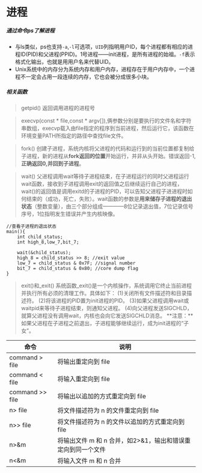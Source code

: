# 进程

##### 通过命令ps了解进程
* 与ls类似，ps也支持`-a`,`-l`可选项，`UID`列指明用户ID，每个进程都有相应的进程ID(PID)和父进程(PPID)。1号进程——init进程，是所有进程的始祖。`-f`表示格式化输出，也就是用用户名来代替UID。
* Unix系统中的内存分为系统内存和用户内存，进程存在于用户内存中，一个进程不一定会占用一段连续的内存，它也会被分成很多小块。 



##### 相关函数
> getpid() 返回调用进程的进程号

> execvp(const * file,const * argv[]),俩参数分别是要执行的文件名和字符串数组，execvp载入由file指定的程序到当前进程，然后运行它，该函数在环境变量PATH所指定的路径中查找file文件。

> fork() 创建子进程，系统内核将父进程的代码和运行到的当前位置都复制给子进程，新的进程从**fork返回的位置**开始运行，并非从头开始。错误返回-1,**正确返回0,并回到子进程**。

> wait() 父进程调用wait等待子进程结束，在子进程运行的同时父进程运行wait函数，接收到子进程调用exit的返回值之后继续运行自己的进程，wait()的返回值是调用exitd的子进程的PID，可以告知父进程子进进程时如何结束的（成功，死亡，失败）。wait函数的参数是**用来储存子进程的退出状态**（整数变量），由三个部分组成————8位记录退出值，7位记录信号序号，1位指明发生错误并产生内核映像。

```
//查看子进程的退出状态
main(){
    int child_status;
    int high_8,low_7,bit_7;

    wait(&child_status);
    high_8 = child_status >> 8; //exit value
    low_7 = child_status & 0x7F; //signal number
    bit_7 = child_status & 0x80; //core dump flag
}
```
> exit()和_exit() 
> 系统函数_exit()是一个内核操作，系统调用它终止当前进程并执行所有必须的清理工作。具体如下：
> (1)关闭所有文件描述符和目录描述符。
> (2)将该进程的PID置为init进程的PID。
> (3)如果父进程调用wait或waitpid来等待子进程结束，则通知父进程。
> (4)向父进程发送SIGCHLD，就算父进程没有调用wait，内核也会向它发送SIGCHLD消息。
> **注意：**如果父进程在子进程之前退出，子进程能够继续运行，成为init进程的“子女”。

|命令	         |  说明          |
--------        | --------
command > file	| 将输出重定向到 file
command < file	| 将输入重定向到 file
command >> file	| 将输出以追加的方式重定向到 file
n> file	        | 将文件描述符为 n 的文件重定向到 file
n>> file	    | 将文件描述符为 n 的文件以追加的方式重定向到 file
n>&m	        | 将输出文件 m 和 n 合并，如2>&1，输出和错误重定向到同一个文件
n<&m	        | 将输入文件 m 和 n 合并
